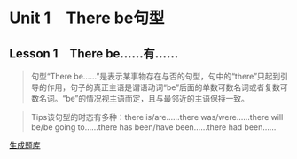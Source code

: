 ﻿ # Unit 1　There be句型
 ## Lesson 1　There be……有……
 
> 句型“There be……”是表示某事物存在与否的句型，句中的“there”只起到引导的作用，句子的真正主语是谓语动词“be”后面的单数可数名词或者复数可数名词。“be”的情况视主语而定，且与最邻近的主语保持一致。

> Tips该句型的时态有多种：there is/are……there was/were……there will be/be going to……there has been/have been……there had been……


 [生成题库](./sentence/f001.json)